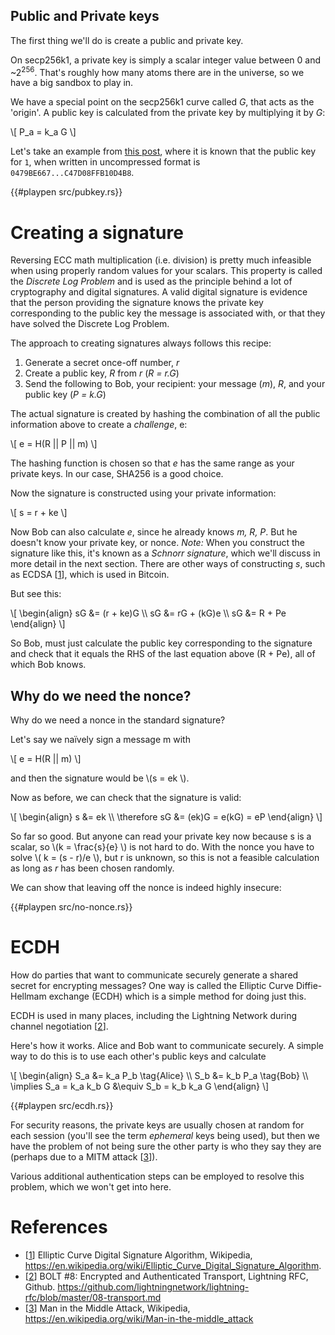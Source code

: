 
## Public and Private keys

The first thing we'll do is create a public and private key.

On secp256k1, a private key is simply a scalar integer value between 0 and ~2<sup>256</sup>. That's roughly how many
atoms there are in the universe, so we have a big sandbox to play in.

We have a special point on the secp256k1 curve called _G_, that acts as the 'origin'. A public key is calculated
from the private key by multiplying it by _G_:

\\[
  P_a = k_a G
\\]

Let's take an example from [this post](https://chuckbatson.wordpress.com/2014/11/26/secp256k1-test-vectors/), where
it is known that the public key for `1`, when written in uncompressed format is `0479BE667...C47D08FFB10D4B8`.


{{#playpen src/pubkey.rs}}

# Creating a signature

Reversing ECC math multiplication (i.e. division) is pretty much infeasible when using properly random values for your scalars.
 This property is called the _Discrete Log Problem_ and is used as the principle behind a lot of cryptography and digital signatures. 
 A valid digital signature is evidence that the person providing the signature knows the private key corresponding to the public key the message
is associated with, or that they have solved the Discrete Log Problem. 

The approach to creating signatures always follows this recipe:

1. Generate a secret once-off number, _r_
1. Create a public key, _R_ from _r_ (_R = r.G_)
1. Send the following to Bob, your recipient: your message (_m_), _R_, and your public key (_P = k.G_)

The actual signature is created by hashing the combination of all the public information above to create a _challenge_, e:

\\[
    e = H(R || P || m)
\\]

The hashing function is chosen so that _e_ has the same range as your private keys. In our case, SHA256 is a good choice.

Now the signature is constructed using your private information:

\\[
    s = r + ke 
\\]

Now Bob can also calculate _e_, since he already knows _m, R, P_. But he doesn't know your private key, or nonce.
_Note:_ When you construct the signature like this, it's known as a _Schnorr signature_, which we'll discuss in more 
detail in the next section. There are other ways of constructing _s_, such as ECDSA [[1]], which is used in Bitcoin.

But see this:

\\[
    \begin{align}
      sG &= (r + ke)G \\\\
      sG &= rG + (kG)e \\\\
      sG &= R + Pe
    \end{align}
\\]

So Bob, must just calculate the public key corresponding to the signature and check that it equals the RHS of the last
equation above (R + Pe), all of which Bob knows.

## Why do we need the nonce?

Why do we need a nonce in the standard signature?

Let's say we naïvely sign a message m with

\\[
e = H(R || m)
\\]

and then the signature would be \\(s = ek \\). 

Now as before, we can check that the signature is valid:

\\[
\begin{align}
  s &= ek \\\\
 \therefore sG &= (ek)G = e(kG) = eP
\end{align}
\\]

So far so good. But anyone can read your private key now because s is a scalar, so \\(k = \frac{s}{e} \\)
 is not hard to do.
With the nonce you have to solve \\( k = (s - r)/e \\), but r is unknown, so this is not a feasible calculation as long
 as _r_ has been chosen randomly.
 
We can show that leaving off the nonce is indeed highly insecure:

{{#playpen src/no-nonce.rs}}

# ECDH

How do parties that want to communicate securely generate a shared secret for encrypting messages? One way is called
the Elliptic Curve Diffie-Hellmam exchange (ECDH) which is a simple method for doing just this.

ECDH is used in many places, including the Lightning Network during channel negotiation [[2]].

Here's how it works. Alice and Bob want to communicate securely. A simple way to do this is to use each other's public keys and
calculate

\\[
\begin{align}
  S_a &= k_a P_b \tag{Alice} \\\\
  S_b &= k_b P_a \tag{Bob} \\\\
  \implies S_a = k_a k_b G &\equiv S_b = k_b k_a G
\end{align}
\\]

{{#playpen src/ecdh.rs}}

For security reasons, the private keys are usually chosen at random for each session (you'll see the term
_ephemeral_ keys being used), but then we have the problem of not being sure the other party is who they say they
are (perhaps due to a MITM attack [[3]]).

Various additional authentication steps can be employed to resolve this problem, which we won't get into here. 

[1]: https://en.wikipedia.org/wiki/Elliptic_Curve_Digital_Signature_Algorithm 'Wikipedia: ECDSA'
[2]: https://github.com/lightningnetwork/lightning-rfc/blob/master/08-transport.md 'BOLT #8: Encrypted and Authenticated Transport'
[3]: https://en.wikipedia.org/wiki/Man-in-the-middle_attack 'Wikipedia: Man in the Middle Attack'
# References

* [[1]] Elliptic Curve Digital Signature Algorithm, Wikipedia, https://en.wikipedia.org/wiki/Elliptic_Curve_Digital_Signature_Algorithm.
* [[2]] BOLT #8: Encrypted and Authenticated Transport, Lightning RFC, Github. https://github.com/lightningnetwork/lightning-rfc/blob/master/08-transport.md
* [[3]] Man in the Middle Attack, Wikipedia, https://en.wikipedia.org/wiki/Man-in-the-middle_attack